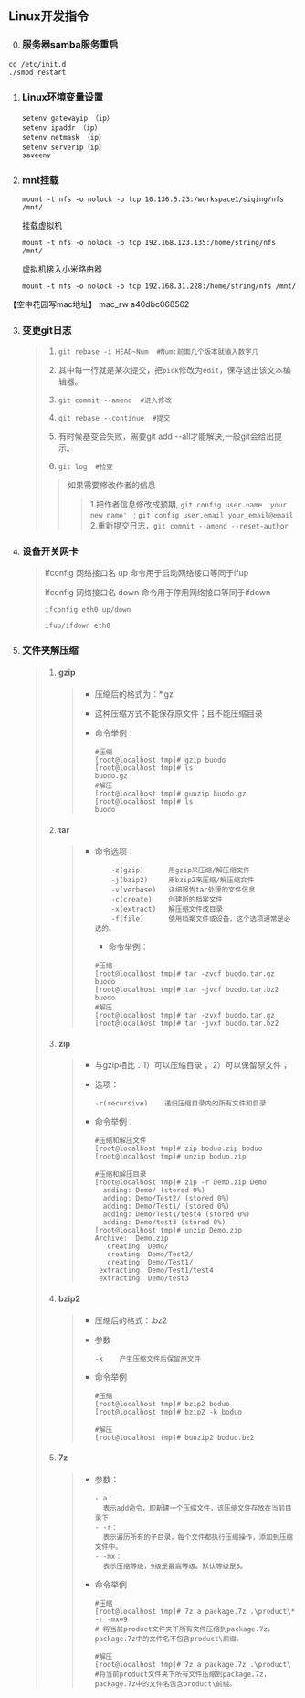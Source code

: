 ## Linux开发指令

0. ### 服务器samba服务重启     
```shell
cd /etc/init.d
./smbd restart
```


1. ### Linux环境变量设置

   ```shell
   setenv gatewayip （ip）   
   setenv ipaddr （ip）  
   setenv netmask （ip）  
   setenv serverip（ip）  
   saveenv 
   ```
   
2. ### mnt挂载
   
   ```shell
   mount -t nfs -o nolock -o tcp 10.136.5.23:/workspace1/siqing/nfs /mnt/
   ```
   
   挂载虚拟机
   
   ```shell
   mount -t nfs -o nolock -o tcp 192.168.123.135:/home/string/nfs /mnt/
   ```

   虚拟机接入小米路由器
      ```shell
   mount -t nfs -o nolock -o tcp 192.168.31.228:/home/string/nfs /mnt/
   ```

【空中花园写mac地址】
mac_rw a40dbc068562
   
3. ### 变更git日志

   > 1. ```shell
   >    git rebase -i HEAD~Num  #Num:前面几个版本就输入数字几
   >    ```
   >
   > 2. 其中每一行就是某次提交，把`pick`修改为`edit`，保存退出该文本编辑器。
   >
   > 3. ```shell
   >    git commit --amend  #进入修改
   >    ```
   >
   > 4. ```shell
   >    git rebase --continue  #提交
   >    ```
   >
   > 5. 有时候基变会失败，需要git add --all才能解决,一般git会给出提示。
   >
   > 6. ```shell
   >    git log  #检查
   >    ```
   >
   >> 如果需要修改作者的信息
   >>>1.把作者信息修改成预期,
   >>>` git config user.name 'your new name'  ` ; 
   >>>` git config user.email your_email@email `   
   >>>2.重新提交日志，`git commit --amend --reset-author `

4. ### 设备开关网卡

   > Ifconfig 网络接口名 up 命令用于启动网络接口等同于ifup
   >
   >  Ifconfig 网络接口名 down 命令用于停用网络接口等同于ifdown
   >
   >    `ifconfig eth0 up/down`     
   >
   >  `ifup/ifdown eth0`

   

5. ### 文件夹解压缩

   > 1. #### gzip
   >
   >    > - 压缩后的格式为：*.gz
   >    >
   >    > - 这种压缩方式不能保存原文件；且不能压缩目录
   >    >
   >    > - 命令举例：
   >    >
   >    >   ```shell
   >    >   #压缩
   >    >   [root@localhost tmp]# gzip buodo
   >    >   [root@localhost tmp]# ls
   >    >   buodo.gz
   >    >   #解压
   >    >   [root@localhost tmp]# gunzip buodo.gz 
   >    >   [root@localhost tmp]# ls
   >    >   buodo
   >    >   ```
   >    >
   >    >   
   >
   > 2. #### tar
   >
   >    > - 命令选项：
   >    >
   >    >   ```shell
   >    >       -z(gzip)      用gzip来压缩/解压缩文件
   >    >       -j(bzip2)     用bzip2来压缩/解压缩文件
   >    >       -v(verbose)   详细报告tar处理的文件信息
   >    >       -c(create)    创建新的档案文件
   >    >       -x(extract)   解压缩文件或目录
   >    >       -f(file)      使用档案文件或设备，这个选项通常是必选的。
   >    >   ```
   >    >
   >    >   - 命令举例：
   >    >
   >    >   ```shell
   >    >   #压缩
   >    >   [root@localhost tmp]# tar -zvcf buodo.tar.gz buodo
   >    >   [root@localhost tmp]# tar -jvcf buodo.tar.bz2 buodo 
   >    >   #解压
   >    >   [root@localhost tmp]# tar -zvxf buodo.tar.gz 
   >    >   [root@localhost tmp]# tar -jvxf buodo.tar.bz2
   >    >   ```
   >
   > 3. #### zip
   >
   >    > - 与gzip相比：1）可以压缩目录； 2）可以保留原文件；
   >    >
   >    > - 选项：
   >    >
   >    >   ```shell
   >    >   -r(recursive)    递归压缩目录内的所有文件和目录
   >    >   ```
   >    >
   >    > - 命令举例：
   >    >
   >    >   ```shell
   >    >   #压缩和解压文件
   >    >   [root@localhost tmp]# zip boduo.zip boduo
   >    >   [root@localhost tmp]# unzip boduo.zip
   >    >   
   >    >   #压缩和解压目录
   >    >   [root@localhost tmp]# zip -r Demo.zip Demo
   >    >     adding: Demo/ (stored 0%)
   >    >     adding: Demo/Test2/ (stored 0%)
   >    >     adding: Demo/Test1/ (stored 0%)
   >    >     adding: Demo/Test1/test4 (stored 0%)
   >    >     adding: Demo/test3 (stored 0%)
   >    >   [root@localhost tmp]# unzip Demo.zip 
   >    >   Archive:  Demo.zip
   >    >      creating: Demo/
   >    >      creating: Demo/Test2/
   >    >      creating: Demo/Test1/
   >    >    extracting: Demo/Test1/test4        
   >    >    extracting: Demo/test3  
   >    >   ```
   >    >
   >    >   
   >
   > 4. #### bzip2
   >
   >    > - 压缩后的格式：.bz2
   >    >
   >    > - 参数
   >    >
   >    >   ```shell
   >    >   -k    产生压缩文件后保留原文件
   >    >   ```
   >    >
   >    > - 命令举例
   >    >
   >    >   ```shell
   >    >   #压缩
   >    >   [root@localhost tmp]# bzip2 boduo
   >    >   [root@localhost tmp]# bzip2 -k boduo
   >    >   
   >    >   #解压
   >    >   [root@localhost tmp]# bunzip2 boduo.bz2 
   >    >   ```
   >
   > 5. #### 7z
   >
   >    > - 参数：
   >    >
   >    >   ```shell
   >    >   - a：
   >    >     表示add命令，即新建一个压缩文件，该压缩文件存放在当前目录下
   >    >   - -r：
   >    >     表示遍历所有的子目录，每个文件都执行压缩操作，添加到压缩文件中。
   >    >   - -mx：
   >    >     表示压缩等级，9级是最高等级。默认等级是5。
   >    >   ```
   >    >
   >    > - 命令举例
   >    >
   >    >   ```shell
   >    >   #压缩
   >    >   [root@localhost tmp]# 7z a package.7z .\product\* -r -mx=9    
   >    >   # 将当前product文件夹下所有文件压缩到package.7z，package.7z中的文件名不包含product\前缀。
   >    >   
   >    >   #解压
   >    >   [root@localhost tmp]# 7z a package.7z .\product\   
   >    >   #将当前product文件夹下所有文件压缩到package.7z，package.7z中的文件名包含product\前缀。
   >    >   ```
